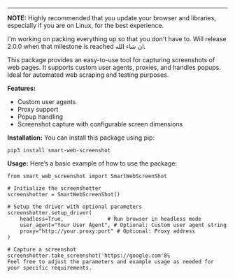 
---

**NOTE:** Highly recommended that you update your browser and libraries, especially if you are on Linux, for the best experience.

I'm working on packing everything up so that you don't have to. Will release 2.0.0 when that milestone is reached ان شاء الله.

This package provides an easy-to-use tool for capturing screenshots of web pages. It supports custom user agents, proxies, and handles popups. Ideal for automated web scraping and testing purposes.

**Features:**
- Custom user agents
- Proxy support
- Popup handling
- Screenshot capture with configurable screen dimensions

**Installation:**
You can install this package using pip:

    pip3 install smart-web-screenshot

**Usage:**
Here’s a basic example of how to use the package:

```python3
from smart_web_screenshot import SmartWebScreenShot

# Initialize the screenshotter
screenshotter = SmartWebScreenShot()

# Setup the driver with optional parameters
screenshotter.setup_driver(
    headless=True,              # Run browser in headless mode
    user_agent="Your User Agent", # Optional: Custom user agent string
    proxy="http://your.proxy:port" # Optional: Proxy address
)

# Capture a screenshot
screenshotter.take_screenshot('https://google.com'8⅞
Feel free to adjust the parameters and example usage as needed for your specific requirements.